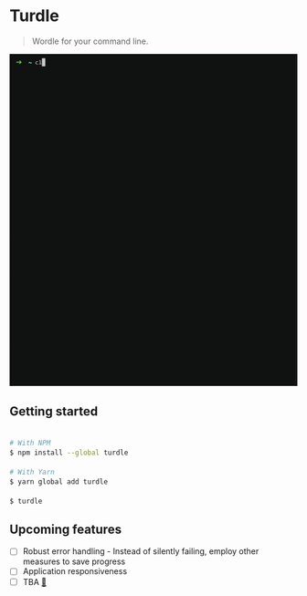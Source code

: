 # Turdle

> Wordle for your command line.

![App demo](https://raw.githubusercontent.com/mynameisankit/turdle/main/media/demo.gif)

## Getting started

```bash

# With NPM
$ npm install --global turdle

# With Yarn
$ yarn global add turdle

$ turdle

```

## Upcoming features
- [ ] Robust error handling - Instead of silently failing, employ other measures to save progress
- [ ] Application responsiveness
- [ ] TBA [💩](https://www.youtube.com/watch?v=dQw4w9WgXcQ)
